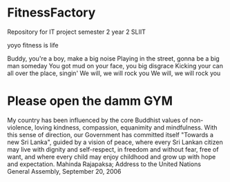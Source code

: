 # FitnessFactory
Repository for IT project semester 2 year 2 SLIIT

yoyo fitness is life

Buddy, you're a boy, make a big noise
Playing in the street, gonna be a big man someday
You got mud on your face, you big disgrace
Kicking your can all over the place, singin'
We will, we will rock you
We will, we will rock you

# Please open the damm GYM

My country has been influenced by the core Buddhist values of non-violence, loving kindness, compassion, equanimity and mindfulness. With this sense of direction, our Government has committed itself "Towards a new Sri Lanka", guided by a vision of peace, where every Sri Lankan citizen may live with dignity and self-respect, in freedom and without fear, free of want, and where every child may enjoy childhood and grow up with hope and expectation.
Mahinda Rajapaksa; Address to the United Nations General Assembly, September 20, 2006

